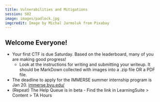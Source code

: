 ```yaml
---
title: Vulnerabilities and Mitigations
session: S02
image: images/padlock.jpg
imgcredit: Image by Michal Jarmoluk from Pixabay
---
```


## Welcome Everyone!

* Your first CTF is due Saturday. Based on the leaderboard, many of you are making good progress!
    * Look at the instructions for writing and submitting your writeup. It should be MarkDown collected with images into a .zip file OR a PDF file.
* The deadline to apply for the IMMERSE summer internship program is Jan 20. [immerse.byu.edu/](https://immerse.byu.edu/)
* (Repeat) The Help Queue is in beta - Find the link in LearningSuite > Content > TA Hours


